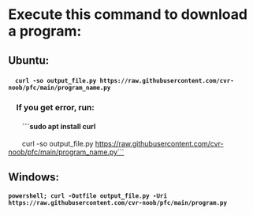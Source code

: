 # Execute this command to download a program:
## Ubuntu:
#### &emsp;```curl -so output_file.py https://raw.githubusercontent.com/cvr-noob/pfc/main/program_name.py```</h4>
### &emsp;If you get error, run:<br></h3>
#### &emsp;&emsp;```sudo apt install curl<br>
&emsp;&emsp;curl -so output_file.py https://raw.githubusercontent.com/cvr-noob/pfc/main/program_name.py```</h4>
## Windows:</h2>
#### ```powershell; curl -Outfile output_file.py -Uri https://raw.githubusercontent.com/cvr-noob/pfc/main/program.py```</h4>
